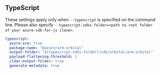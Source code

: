 ## TypeScript

These settings apply only when `--typescript` is specified on the command line.
Please also specify `--typescript-sdks-folder=<path to root folder of your azure-sdk-for-js clone>`.

``` yaml $(typescript)
typescript:
  azure-arm: true
  package-name: "@azure/arm-orbital"
  output-folder: "$(typescript-sdks-folder)/sdk/orbital/arm-orbital"
  payload-flattening-threshold: 1
  clear-output-folder: true
  generate-metadata: true
```
